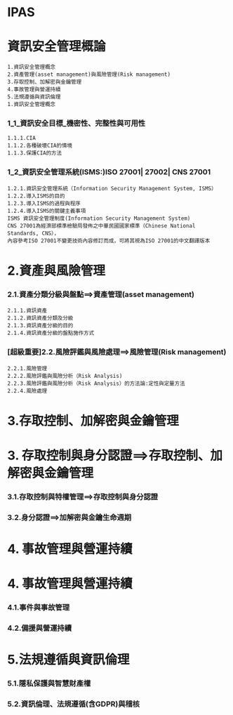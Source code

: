 # IPAS

# 資訊安全管理概論
```
1.資訊安全管理概念
2.資產管理(asset management)與風險管理(Risk management)
3.存取控制、加解密與金鑰管理 
4.事故管理與營運持續	 
5.法規遵循與資訊倫理
1.資訊安全管理概念
```
### 1_1_資訊安全目標_機密性、完整性與可用性
   ```
   1.1.1.CIA
   1.1.2.各種破壞CIA的情境
   1.1.3.保護CIA的方法
  ```
### 1_2_資訊安全管理系統(ISMS:)ISO 27001| 27002| CNS 27001
   ```
   1.2.1.資訊安全管理系統（Information Security Management System, ISMS）
   1.2.2.導入ISMS的目的
   1.2.3.導入ISMS的過程與程序
   1.2.4.導入ISMS的關鍵主義事項
   ISMS 資訊安全管理制度(Information Security Management System) 
   CNS 27001為經濟部標準檢驗局發佈之中華民國國家標準（Chinese National Standards, CNS），
   內容參考ISO 27001不變更技術內容修訂而成，可將其視為ISO 27001的中文翻譯版本
```
# 2.資產與風險管理
  
  ### 2.1.資產分類分級與盤點==>資產管理(asset management)
  ```
  2.1.1.資訊資產
  2.1.2.資訊資產分類及分級
  2.1.3.資訊資產分級的目的
  2.1.4.資訊資產分級的盤點施作方式
```
### [超級重要]2.2.風險評鑑與風險處理==>風險管理(Risk management)
  ```
  2.2.1.風險管理
  2.2.2.風險評鑑與風險分析（Risk Analysis)
  2.2.3.風險評鑑與風險分析（Risk Analysis）的方法論:定性與定量方法
  2.2.4.風險處理
```
# 3.存取控制、加解密與金鑰管理
# 3. 存取控制與身分認證==>存取控制、加解密與金鑰管理 		 	 
  ### 3.1.存取控制與特權管理==>存取控制與身分認證
  ### 3.2.身分認證==>加解密與金鑰生命週期
# 4. 事故管理與營運持續
# 4. 事故管理與營運持續	 
  ### 4.1.事件與事故管理
  ### 4.2.備援與營運持續
# 5.法規遵循與資訊倫理
  ### 5.1.隱私保護與智慧財產權
  ### 5.2.資訊倫理、法規遵循(含GDPR)與稽核
